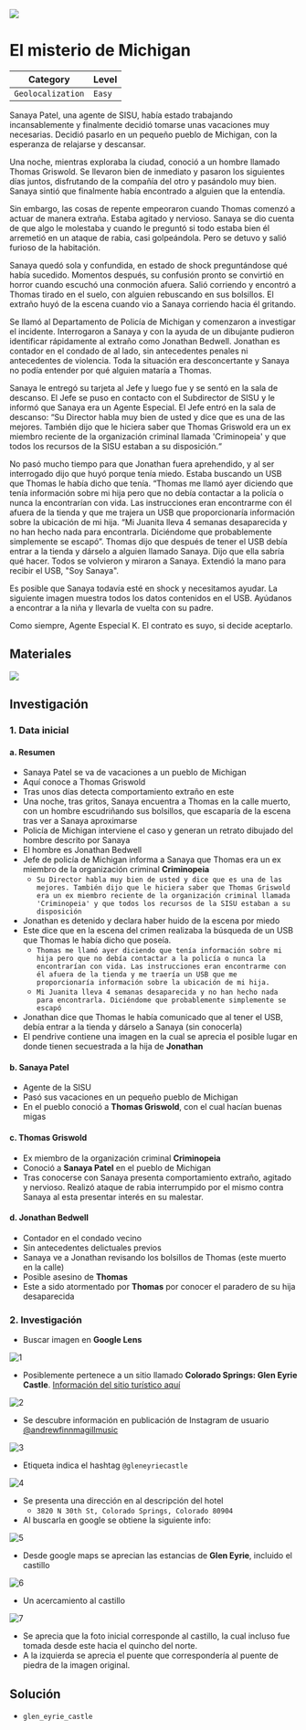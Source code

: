 ![](https://hacktoria.com/wp-content/uploads/2024/05/Cover-The-Michigan-Mystery.jpg)

# El misterio de Michigan

| **Category**      | **Level** |
| ----------------- | --------- |
| `Geolocalization` | `Easy`    |

Sanaya Patel, una agente de SISU, había estado trabajando incansablemente y finalmente decidió tomarse unas vacaciones muy necesarias. Decidió pasarlo en un pequeño pueblo de Michigan, con la esperanza de relajarse y descansar.

Una noche, mientras exploraba la ciudad, conoció a un hombre llamado Thomas Griswold. Se llevaron bien de inmediato y pasaron los siguientes días juntos, disfrutando de la compañía del otro y pasándolo muy bien. Sanaya sintió que finalmente había encontrado a alguien que la entendía.  
  
Sin embargo, las cosas de repente empeoraron cuando Thomas comenzó a actuar de manera extraña. Estaba agitado y nervioso. Sanaya se dio cuenta de que algo le molestaba y cuando le preguntó si todo estaba bien él arremetió en un ataque de rabia, casi golpeándola. Pero se detuvo y salió furioso de la habitación.  
  
Sanaya quedó sola y confundida, en estado de shock preguntándose qué había sucedido. Momentos después, su confusión pronto se convirtió en horror cuando escuchó una conmoción afuera. Salió corriendo y encontró a Thomas tirado en el suelo, con alguien rebuscando en sus bolsillos. El extraño huyó de la escena cuando vio a Sanaya corriendo hacia él gritando.  
  
Se llamó al Departamento de Policía de Michigan y comenzaron a investigar el incidente. Interrogaron a Sanaya y con la ayuda de un dibujante pudieron identificar rápidamente al extraño como Jonathan Bedwell. Jonathan es contador en el condado de al lado, sin antecedentes penales ni antecedentes de violencia. Toda la situación era desconcertante y Sanaya no podía entender por qué alguien mataría a Thomas.  
  
Sanaya le entregó su tarjeta al Jefe y luego fue y se sentó en la sala de descanso. El Jefe se puso en contacto con el Subdirector de SISU y le informó que Sanaya era un Agente Especial. El Jefe entró en la sala de descanso: “Su Director habla muy bien de usted y dice que es una de las mejores. También dijo que le hiciera saber que Thomas Griswold era un ex miembro reciente de la organización criminal llamada 'Criminopeia' y que todos los recursos de la SISU estaban a su disposición.“

No pasó mucho tiempo para que Jonathan fuera aprehendido, y al ser interrogado dijo que huyó porque tenía miedo. Estaba buscando un USB que Thomas le había dicho que tenía. “Thomas me llamó ayer diciendo que tenía información sobre mi hija pero que no debía contactar a la policía o nunca la encontrarían con vida. Las instrucciones eran encontrarme con él afuera de la tienda y que me trajera un USB que proporcionaría información sobre la ubicación de mi hija. “Mi Juanita lleva 4 semanas desaparecida y no han hecho nada para encontrarla. Diciéndome que probablemente simplemente se escapó”. Thomas dijo que después de tener el USB debía entrar a la tienda y dárselo a alguien llamado Sanaya. Dijo que ella sabría qué hacer. Todos se volvieron y miraron a Sanaya. Extendió la mano para recibir el USB, "Soy Sanaya".

Es posible que Sanaya todavía esté en shock y necesitamos ayudar. La siguiente imagen muestra todos los datos contenidos en el USB. Ayúdanos a encontrar a la niña y llevarla de vuelta con su padre.

Como siempre, Agente Especial K. El contrato es suyo, si decide aceptarlo.

## Materiales

![](https://i0.wp.com/hacktoria.com/wp-content/uploads/2024/05/location-edited.png?resize=845%2C366&ssl=1)

## Investigación

### 1. Data inicial

#### a. Resumen

- Sanaya Patel se va de vacaciones a un pueblo de Michigan
- Aquí conoce a Thomas Griswold
- Tras unos días detecta comportamiento extraño en este
- Una noche, tras gritos, Sanaya encuentra a Thomas en la calle muerto, con un hombre escudriñando sus bolsillos, que escaparía de la escena tras ver a Sanaya aproximarse
- Policía de Michigan interviene el caso y generan un retrato dibujado del hombre descrito por Sanaya
- El hombre es Jonathan Bedwell
- Jefe de policía de Michigan informa a Sanaya que Thomas era un ex miembro de la organización criminal **Criminopeia**
	- `Su Director habla muy bien de usted y dice que es una de las mejores. También dijo que le hiciera saber que Thomas Griswold era un ex miembro reciente de la organización criminal llamada 'Criminopeia' y que todos los recursos de la SISU estaban a su disposición`
- Jonathan es detenido y declara haber huido de la escena por miedo
- Este dice que en la escena del crimen realizaba la búsqueda de un USB que Thomas le había dicho que poseía.
	- `Thomas me llamó ayer diciendo que tenía información sobre mi hija pero que no debía contactar a la policía o nunca la encontrarían con vida. Las instrucciones eran encontrarme con él afuera de la tienda y me traería un USB que me proporcionaría información sobre la ubicación de mi hija.`
	- `Mi Juanita lleva 4 semanas desaparecida y no han hecho nada para encontrarla. Diciéndome que probablemente simplemente se escapó`
- Jonathan dice que Thomas le había comunicado que al tener el USB, debía entrar a la tienda y dárselo a Sanaya (sin conocerla)
- El pendrive contiene una imagen en la cual se aprecia el posible lugar en donde tienen secuestrada a la hija de **Jonathan**

#### b. Sanaya Patel

 - Agente de la SISU
 - Pasó sus vacaciones en un pequeño pueblo de Michigan
 - En el pueblo conoció a **Thomas Griswold**, con el cual hacían buenas migas

#### c. Thomas Griswold

- Ex miembro de la organización criminal **Criminopeia**
- Conoció a **Sanaya Patel** en el pueblo de Michigan
- Tras conocerse con Sanaya presenta comportamiento extraño, agitado y nervioso. Realizó ataque de rabia interrumpido por el mismo contra Sanaya al esta presentar interés en su malestar.

#### d. Jonathan Bedwell

- Contador en el condado vecino
- Sin antecedentes delictuales previos
- Sanaya ve a Jonathan revisando los bolsillos de Thomas (este muerto en la calle)
- Posible asesino de **Thomas**
- Este a sido atormentado por **Thomas** por conocer el paradero de su hija desaparecida

### 2. Investigación

- Buscar imagen en **Google Lens**

![1](./img/Pasted%image%20240608005138.png)

- Posiblemente pertenece a un sitio llamado **Colorado Springs: Glen Eyrie Castle**. [Información del sitio turístico aquí](https://eenusa.smugmug.com/North-America-US-Canada-Mexico/USA/Colorado/COS-GlenEyrie)

![2](./img/Pasted%image%20240608005017.png)

- Se descubre información en publicación de Instagram de usuario [@andrewfinnmagillmusic](https://www.instagram.com/andrewfinnmagillmusic/)

![3](./img/Pasted%image%20240608004642.png)

- Etiqueta indica el hashtag `@gleneyriecastle`

![4](./img/Pasted%image%20240608004727.png)

- Se presenta una dirección en al descripción del hotel
	- `3820 N 30th St, Colorado Springs, Colorado 80904`
- Al buscarla en google se obtiene la siguiente info:

![5](./img/Pasted%image%20240608005953.png)

- Desde google maps se aprecian las estancias de **Glen Eyrie**, incluido el castillo

![6](./img/Pasted%image%20240608010127.png)

- Un acercamiento al castillo

![7](./img/Pasted%image%20240608010205.png)

- Se aprecia que la foto inicial corresponde al castillo, la cual incluso fue tomada desde este hacia el quincho del norte.
- A la izquierda se aprecia el puente que correspondería al puente de piedra de la imagen original.

## Solución

- `glen_eyrie_castle`
